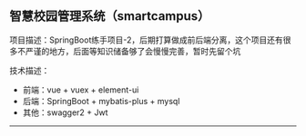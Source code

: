 ## 智慧校园管理系统（smartcampus）

项目描述：SpringBoot练手项目-2，后期打算做成前后端分离，这个项目还有很多不严谨的地方，后面等知识储备够了会慢慢完善，暂时先留个坑

技术描述：

+ 前端：vue + vuex + element-ui
+ 后端：SpringBoot + mybatis-plus + mysql
+ 其他：swagger2 + Jwt
---